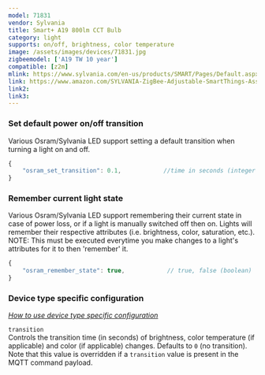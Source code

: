 ```yaml
---
model: 71831
vendor: Sylvania
title: Smart+ A19 800lm CCT Bulb
category: light
supports: on/off, brightness, color temperature
image: /assets/images/devices/71831.jpg
zigbeemodel: ['A19 TW 10 year']
compatible: [z2m]
mlink: https://www.sylvania.com/en-us/products/SMART/Pages/Default.aspx
link: https://www.amazon.com/SYLVANIA-ZigBee-Adjustable-SmartThings-Assistant/dp/B0787HH3K6
link2: 
link3: 
---
```

### Set default power on/off transition
Various Osram/Sylvania LED support setting a default transition when turning a light on and off.
```js
{
    "osram_set_transition": 0.1,            //time in seconds (integer or float)
}
```

### Remember current light state
Various Osram/Sylvania LED support remembering their current state in case of power loss, or if a light
is manually switched off then on. Lights will remember their respective attributes
(i.e. brightness, color, saturation, etc.).
NOTE: This must be executed everytime you make changes to a light's attributes for it to then 'remember' it.
```js
{
    "osram_remember_state": true,            // true, false (boolean)
}
```


### Device type specific configuration
*[How to use device type specific configuration](https://www.zigbee2mqtt.io/information/configuration)*


`transition`   
Controls the transition time (in seconds) of brightness,
color temperature (if applicable) and color (if applicable) changes. Defaults to `0` (no transition).
Note that this value is overridden if a `transition` value is present in the MQTT command payload. 
